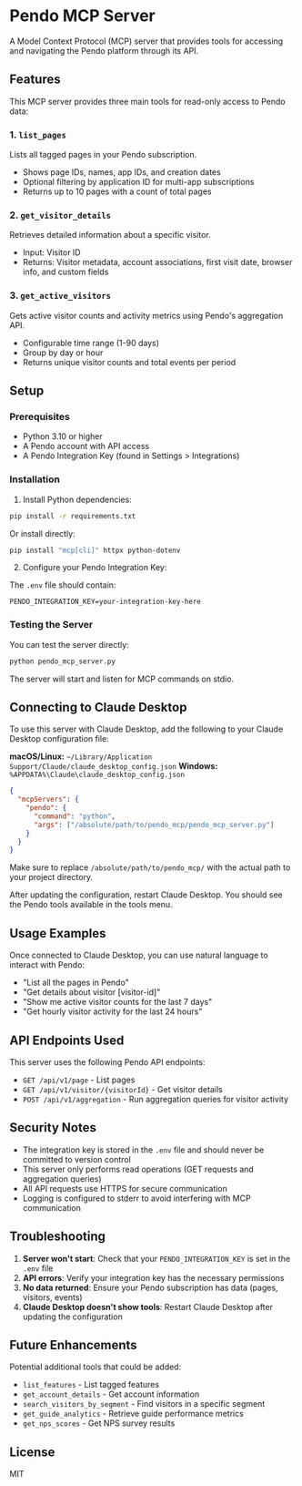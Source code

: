 # Pendo MCP Server

A Model Context Protocol (MCP) server that provides tools for accessing and navigating the Pendo platform through its API.

## Features

This MCP server provides three main tools for read-only access to Pendo data:

### 1. `list_pages`
Lists all tagged pages in your Pendo subscription.
- Shows page IDs, names, app IDs, and creation dates
- Optional filtering by application ID for multi-app subscriptions
- Returns up to 10 pages with a count of total pages

### 2. `get_visitor_details`
Retrieves detailed information about a specific visitor.
- Input: Visitor ID
- Returns: Visitor metadata, account associations, first visit date, browser info, and custom fields

### 3. `get_active_visitors`
Gets active visitor counts and activity metrics using Pendo's aggregation API.
- Configurable time range (1-90 days)
- Group by day or hour
- Returns unique visitor counts and total events per period

## Setup

### Prerequisites

- Python 3.10 or higher
- A Pendo account with API access
- A Pendo Integration Key (found in Settings > Integrations)

### Installation

1. Install Python dependencies:
```bash
pip install -r requirements.txt
```

Or install directly:
```bash
pip install "mcp[cli]" httpx python-dotenv
```

2. Configure your Pendo Integration Key:

The `.env` file should contain:
```
PENDO_INTEGRATION_KEY=your-integration-key-here
```

### Testing the Server

You can test the server directly:

```bash
python pendo_mcp_server.py
```

The server will start and listen for MCP commands on stdio.

## Connecting to Claude Desktop

To use this server with Claude Desktop, add the following to your Claude Desktop configuration file:

**macOS/Linux:** `~/Library/Application Support/Claude/claude_desktop_config.json`
**Windows:** `%APPDATA%\Claude\claude_desktop_config.json`

```json
{
  "mcpServers": {
    "pendo": {
      "command": "python",
      "args": ["/absolute/path/to/pendo_mcp/pendo_mcp_server.py"]
    }
  }
}
```

Make sure to replace `/absolute/path/to/pendo_mcp/` with the actual path to your project directory.

After updating the configuration, restart Claude Desktop. You should see the Pendo tools available in the tools menu.

## Usage Examples

Once connected to Claude Desktop, you can use natural language to interact with Pendo:

- "List all the pages in Pendo"
- "Get details about visitor [visitor-id]"
- "Show me active visitor counts for the last 7 days"
- "Get hourly visitor activity for the last 24 hours"

## API Endpoints Used

This server uses the following Pendo API endpoints:
- `GET /api/v1/page` - List pages
- `GET /api/v1/visitor/{visitorId}` - Get visitor details
- `POST /api/v1/aggregation` - Run aggregation queries for visitor activity

## Security Notes

- The integration key is stored in the `.env` file and should never be committed to version control
- This server only performs read operations (GET requests and aggregation queries)
- All API requests use HTTPS for secure communication
- Logging is configured to stderr to avoid interfering with MCP communication

## Troubleshooting

1. **Server won't start**: Check that your `PENDO_INTEGRATION_KEY` is set in the `.env` file
2. **API errors**: Verify your integration key has the necessary permissions
3. **No data returned**: Ensure your Pendo subscription has data (pages, visitors, events)
4. **Claude Desktop doesn't show tools**: Restart Claude Desktop after updating the configuration

## Future Enhancements

Potential additional tools that could be added:
- `list_features` - List tagged features
- `get_account_details` - Get account information
- `search_visitors_by_segment` - Find visitors in a specific segment
- `get_guide_analytics` - Retrieve guide performance metrics
- `get_nps_scores` - Get NPS survey results

## License

MIT

